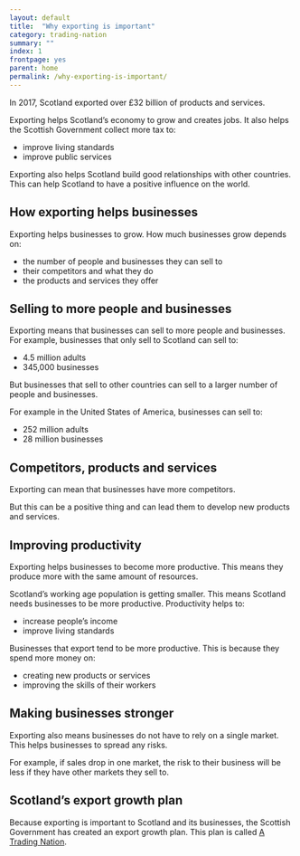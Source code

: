```yaml
---
layout: default
title:  "Why exporting is important"
category: trading-nation
summary: ""
index: 1
frontpage: yes
parent: home
permalink: /why-exporting-is-important/
---
```



In 2017, Scotland exported over £32 billion of products and services.

Exporting helps Scotland’s economy to grow and creates jobs. It also helps the Scottish Government collect more tax to:

* improve living standards
* improve public services

Exporting also helps Scotland build good relationships with other countries. This can help Scotland to have a positive influence on the world.

## How exporting helps businesses

Exporting helps businesses to grow. How much businesses grow depends on:

* the number of people and businesses they can sell to
* their competitors and what they do
* the products and services they offer

## Selling to more people and businesses

Exporting means that businesses can sell to more people and businesses. For example, businesses that only sell to Scotland can sell to:

* 4.5 million adults
* 345,000 businesses

But businesses that sell to other countries can sell to a larger number of people and businesses.

For example in the United States of America, businesses can sell to:

* 252 million adults
* 28 million businesses


## Competitors, products and services

Exporting can mean that businesses have more competitors.

But this can be a positive thing and can lead them to develop new products and services.

## Improving productivity

Exporting helps businesses to become more productive. This means they produce more with the same amount of resources.

Scotland’s working age population is getting smaller. This means Scotland needs businesses to be more productive. Productivity helps to:

* increase people’s income
* improve living standards

Businesses that export tend to be more productive. This is because they spend more money on:

* creating new products or services
* improving the skills of their workers


## Making businesses stronger

Exporting also means businesses do not have to rely on a single market. This helps businesses to spread any risks.

For example, if sales drop in one market, the risk to their business will be less if they have other markets they sell to.

## Scotland’s export growth plan

Because exporting is important to Scotland and its businesses, the Scottish Government has created an export growth plan. This plan is called [A Trading Nation](https://www.example.com).
